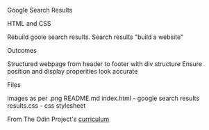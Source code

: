 Google Search Results

HTML and CSS

Rebuild goole search results. Search results "build a website"

Outcomes

Structured webpage from header to footer with div structure
Ensure position and display properities look accurate

Files

images as per .png
README.md
index.html - google search results
results.css - css stylesheet

From The Odin Project's [curriculum](http://www.theodinproject.com/courses/web-development-101/lessons/html-css)